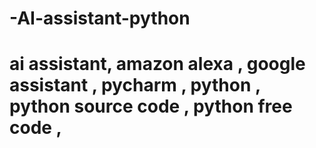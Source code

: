 # -AI-assistant-python
# ai assistant, amazon alexa , google assistant , pycharm , python , python source code , python free code , 
